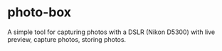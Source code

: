 # photo-box
A simple tool for capturing photos with a DSLR (Nikon D5300) with live preview, capture photos, storing photos.
